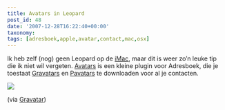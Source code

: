 ```yaml
---
title: Avatars in Leopard
post_id: 48
date: '2007-12-28T16:22:40+00:00'
taxonomy:
tags: [adresboek,apple,avatar,contact,mac,osx]
---
```

Ik heb zelf (nog) geen Leopard op de [iMac](http://www.apple.com/nl/imac/), maar dit is weer zo’n leuke tip die ik niet wil vergeten. [Avatars](http://5xm.org/avatars) is een kleine plugin voor Adresboek, die je toestaat [Gravatars](http://gravatar.com) en [Pavatars](http://pavatar.com) te downloaden voor al je contacten.

[](https://gravatar.files.wordpress.com/2007/12/address_book.jpg)

![](https://gravatar.files.wordpress.com/2007/12/address_book.jpg)

(via [Gravatar](http://blog.gravatar.com/2007/12/27/your-gravatar-its-not-just-for-web-pages-any-more/))